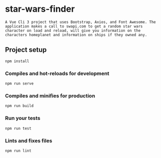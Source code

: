 # star-wars-finder
```
A Vue Cli 3 project that uses Bootstrap, Axios, and Font Awesome. The application makes a call to swapi.com to get a random star wars character on load and reload, will give you information on the characters homeplanet and information on ships if they owned any. 
```

## Project setup
```
npm install
```

### Compiles and hot-reloads for development
```
npm run serve
```

### Compiles and minifies for production
```
npm run build
```

### Run your tests
```
npm run test
```

### Lints and fixes files
```
npm run lint
```
